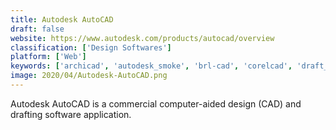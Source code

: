 ```yaml
---
title: Autodesk AutoCAD
draft: false 
website: https://www.autodesk.com/products/autocad/overview
classification: ['Design Softwares']
platform: ['Web']
keywords: ['archicad', 'autodesk_smoke', 'brl-cad', 'corelcad', 'draft_it', 'draftsight', 'librecad', 'openscad', 'ptc_creo', 'qcad', 'sketchup', 'sketchup_pro', 'solidworks', 'sweet_home_3d', 'turbocad', 'zwcad', 'nanocad', 'pcon.planner', 'progecad_smart']
image: 2020/04/Autodesk-AutoCAD.png
---
```

Autodesk AutoCAD is a commercial computer-aided design (CAD) and drafting software application.